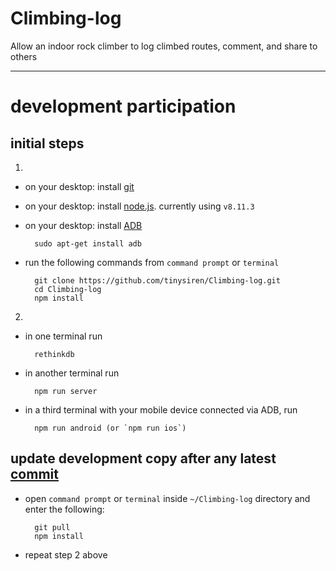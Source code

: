 # Climbing-log
Allow an indoor rock climber to log climbed routes, comment, and share to others
_____________________________________________

# development participation

## initial steps

1.
- on your desktop: install [git](https://git-scm.com/book/en/v2/Getting-Started-Installing-Git)
- on your desktop: install [node.js](https://nodejs.org/en/). currently using `v8.11.3`
- on your desktop: install [ADB](https://developer.android.com/studio/command-line/adb.html)

        sudo apt-get install adb

- run the following commands from `command prompt` or `terminal`

        git clone https://github.com/tinysiren/Climbing-log.git
        cd Climbing-log
        npm install

2.
- in one terminal run

        rethinkdb

- in another terminal run

        npm run server

- in a third terminal with your mobile device connected via ADB, run

        npm run android (or `npm run ios`)

## update development copy after any latest [commit](https://github.com/tinysiren/Climbing-log/commits/master)

- open `command prompt` or `terminal` inside `~/Climbing-log` directory and enter the following:

        git pull
        npm install

- repeat step 2 above
